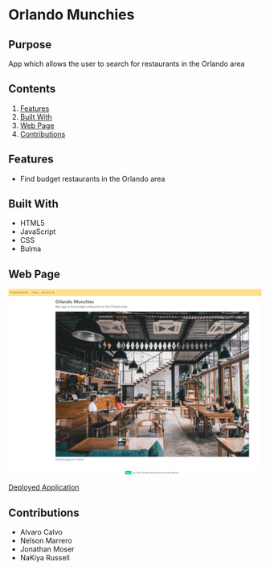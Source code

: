 # Orlando Munchies
## Purpose
App which allows the user to search for restaurants in the Orlando area

## Contents
1. [Features](#features)
2. [Built With](#built-with)
3. [Web Page](#web-page)
4. [Contributions](#contributions)

## Features
* Find budget restaurants in the Orlando area

## Built With
* HTML5
* JavaScript
* CSS
* Bulma

## Web Page
![Orlando Munchies](./docs/assets/img/screenshotreadme.png)

[Deployed Application](https://light2adrifter.github.io/ix-eats/)

## Contributions
* Alvaro Calvo
* Nelson Marrero
* Jonathan Moser
* NaKiya Russell

